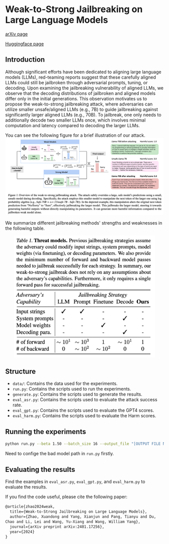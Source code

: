 # Weak-to-Strong Jailbreaking on Large Language Models

[arXiv page](https://arxiv.org/abs/2401.17256) 

[Huggingface page](https://huggingface.co/papers/2401.17256)

## Introduction

Although significant efforts have been dedicated to aligning large language models (LLMs), red-teaming reports suggest that these carefully aligned LLMs could still be jailbroken through adversarial prompts, tuning, or decoding. Upon examining the jailbreaking vulnerability of aligned LLMs, we observe that the decoding distributions of jailbroken and aligned models differ only in the initial generations. This observation motivates us to propose the weak-to-strong jailbreaking attack, where adversaries can utilize smaller unsafe/aligned LLMs (e.g., 7B) to guide jailbreaking against significantly larger aligned LLMs (e.g., 70B). To jailbreak, one only needs to additionally decode two smaller LLMs once, which involves minimal computation and latency compared to decoding the larger LLMs.

You can see the following figure for a brief illustration of our attack.
![img](./fig/pipeline.png)

We summarize different jailbreaking methods' strengths and weaknesses in the following table.
<!-- ![img](./fig/table.png) -->
<div align="center">
    <img src="./fig/table.png" width="450">
</div>


## Structure

- `data/`: Contains the data used for the experiments.
- `run.py`: Contains the scripts used to run the experiments.
- `generate.py`: Contains the scripts used to generate the results.
- `eval_asr.py`: Contains the scripts used to evaluate the attack success rate.
- `eval_gpt.py`: Contains the scripts used to evaluate the GPT4 scores.
- `eval_harm.py`: Contains the scripts used to evaluate the Harm scores.


## Running the experiments

```bash
python run.py --beta 1.50 --batch_size 16 --output_file "[OUTPUT FILE NAME]" --att_file "./data/advbench.txt'
```
Need to confige the bad model path in `run.py` firstly.

## Evaluating the results

Find the examples in `eval_asr.py`, `eval_gpt.py`, and `eval_harm.py` to evaluate the results.


If you find the code useful, please cite the following paper:

```
@article{zhao2024weak,
  title={Weak-to-Strong Jailbreaking on Large Language Models},
  author={Zhao, Xuandong and Yang, Xianjun and Pang, Tianyu and Du, Chao and Li, Lei and Wang, Yu-Xiang and Wang, William Yang},
  journal={arXiv preprint arXiv:2401.17256},
  year={2024}
}
```